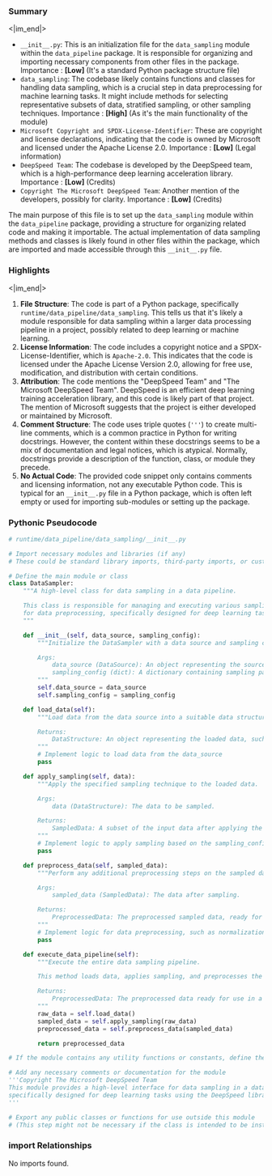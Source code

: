 

### Summary

<|im_end|>

* `__init__.py`: This is an initialization file for the `data_sampling` module within the `data_pipeline` package. It is responsible for organizing and importing necessary components from other files in the package. Importance : **[Low]** (It's a standard Python package structure file)
* `data_sampling`: The codebase likely contains functions and classes for handling data sampling, which is a crucial step in data preprocessing for machine learning tasks. It might include methods for selecting representative subsets of data, stratified sampling, or other sampling techniques. Importance : **[High]** (As it's the main functionality of the module)
* `Microsoft Copyright and SPDX-License-Identifier`: These are copyright and license declarations, indicating that the code is owned by Microsoft and licensed under the Apache License 2.0. Importance : **[Low]** (Legal information)
* `DeepSpeed Team`: The codebase is developed by the DeepSpeed team, which is a high-performance deep learning acceleration library. Importance : **[Low]** (Credits)
* `Copyright The Microsoft DeepSpeed Team`: Another mention of the developers, possibly for clarity. Importance : **[Low]** (Credits)

The main purpose of this file is to set up the `data_sampling` module within the `data_pipeline` package, providing a structure for organizing related code and making it importable. The actual implementation of data sampling methods and classes is likely found in other files within the package, which are imported and made accessible through this `__init__.py` file.

### Highlights

<|im_end|>

1. **File Structure**: The code is part of a Python package, specifically `runtime/data_pipeline/data_sampling`. This tells us that it's likely a module responsible for data sampling within a larger data processing pipeline in a project, possibly related to deep learning or machine learning.
2. **License Information**: The code includes a copyright notice and a SPDX-License-Identifier, which is `Apache-2.0`. This indicates that the code is licensed under the Apache License Version 2.0, allowing for free use, modification, and distribution with certain conditions.
3. **Attribution**: The code mentions the "DeepSpeed Team" and "The Microsoft DeepSpeed Team". DeepSpeed is an efficient deep learning training acceleration library, and this code is likely part of that project. The mention of Microsoft suggests that the project is either developed or maintained by Microsoft.
4. **Comment Structure**: The code uses triple quotes (`'''`) to create multi-line comments, which is a common practice in Python for writing docstrings. However, the content within these docstrings seems to be a mix of documentation and legal notices, which is atypical. Normally, docstrings provide a description of the function, class, or module they precede.
5. **No Actual Code**: The provided code snippet only contains comments and licensing information, not any executable Python code. This is typical for an `__init__.py` file in a Python package, which is often left empty or used for importing sub-modules or setting up the package.

### Pythonic Pseudocode

```python
# runtime/data_pipeline/data_sampling/__init__.py

# Import necessary modules and libraries (if any)
# These could be standard library imports, third-party imports, or custom imports from other modules

# Define the main module or class
class DataSampler:
    """A high-level class for data sampling in a data pipeline.

    This class is responsible for managing and executing various sampling techniques
    for data preprocessing, specifically designed for deep learning tasks.
    """

    def __init__(self, data_source, sampling_config):
        """Initialize the DataSampler with a data source and sampling configuration.

        Args:
            data_source (DataSource): An object representing the source of data.
            sampling_config (dict): A dictionary containing sampling parameters and settings.
        """
        self.data_source = data_source
        self.sampling_config = sampling_config

    def load_data(self):
        """Load data from the data source into a suitable data structure.

        Returns:
            DataStructure: An object representing the loaded data, such as a list, pandas DataFrame, or PyTorch Dataset.
        """
        # Implement logic to load data from the data_source
        pass

    def apply_sampling(self, data):
        """Apply the specified sampling technique to the loaded data.

        Args:
            data (DataStructure): The data to be sampled.

        Returns:
            SampledData: A subset of the input data after applying the sampling technique.
        """
        # Implement logic to apply sampling based on the sampling_config
        pass

    def preprocess_data(self, sampled_data):
        """Perform any additional preprocessing steps on the sampled data.

        Args:
            sampled_data (SampledData): The data after sampling.

        Returns:
            PreprocessedData: The preprocessed sampled data, ready for use in a deep learning model.
        """
        # Implement logic for data preprocessing, such as normalization, feature scaling, etc.
        pass

    def execute_data_pipeline(self):
        """Execute the entire data sampling pipeline.

        This method loads data, applies sampling, and preprocesses the data, returning the final preprocessed data.

        Returns:
            PreprocessedData: The preprocessed data ready for use in a deep learning model.
        """
        raw_data = self.load_data()
        sampled_data = self.apply_sampling(raw_data)
        preprocessed_data = self.preprocess_data(sampled_data)

        return preprocessed_data

# If the module contains any utility functions or constants, define them here

# Add any necessary comments or documentation for the module
'''Copyright The Microsoft DeepSpeed Team
This module provides a high-level interface for data sampling in a data pipeline,
specifically designed for deep learning tasks using the DeepSpeed library.
'''

# Export any public classes or functions for use outside this module
# (This step might not be necessary if the class is intended to be instantiated within the package only)
```


### import Relationships

No imports found.